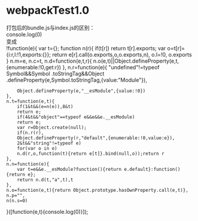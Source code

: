 # webpackTest1.0  
打包后的bundle.js与index.js的区别：  
  console.log(0)  
变成  
!function(e){
    var t={};
    function n(r){
        if(t[r])
        return t[r].exports;
        var o=t[r]={i:r,l:!1,exports:{}};
        return e[r].call(o.exports,o,o.exports,n),
                        o.l=!0,
                        o.exports
    }
    n.m=e,
    n.c=t,
    n.d=function(e,t,r){
        n.o(e,t)||Object.defineProperty(e,t,{enumerable:!0,get:r})
    },
    n.r=function(e){
        "undefined"!=typeof Symbol&&Symbol
                                    .toStringTag&&Object
                                                .defineProperty(e,Symbol.toStringTag,{value:"Module"}),
                                                
        Object.defineProperty(e,"__esModule",{value:!0})
    },
    n.t=function(e,t){
        if(1&t&&(e=n(e)),8&t)
        return e;
        if(4&t&&"object"==typeof e&&e&&e.__esModule)
        return e;
        var r=Object.create(null);
        if(n.r(r),
        Object.defineProperty(r,"default",{enumerable:!0,value:e}),
        2&t&&"string"!=typeof e)
        for(var o in e)
        n.d(r,o,function(t){return e[t]}.bind(null,o));return r
    },
    n.n=function(e){
        var t=e&&e.__esModule?function(){return e.default}:function(){return e};
        return n.d(t,"a",t),t
    },
    n.o=function(e,t){return Object.prototype.hasOwnProperty.call(e,t)},
    n.p="",
    n(n.s=0)
}([function(e,t){console.log(0)}]);

